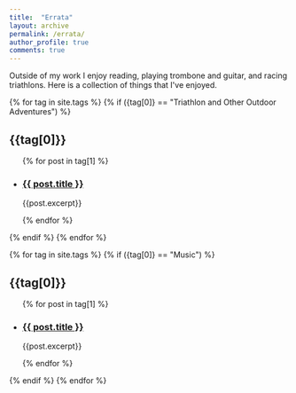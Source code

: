 ```yaml
---
title:  "Errata"
layout: archive
permalink: /errata/
author_profile: true
comments: true
---
```



Outside of my work I enjoy reading, playing trombone and guitar, and racing triathlons. Here is a collection of things that I've enjoyed. 


{% for tag in site.tags %}
{% if ({tag[0]} == "Triathlon and Other Outdoor Adventures") %}
<h2>{{tag[0]}}</h2>
<ul>
{% for post in tag[1] %}
<li>
<h3><a href="{{ post.url }}">{{ post.title }}</a> </h3>
{{post.excerpt}}</li>

{% endfor %}
</ul>
{% endif %}
{% endfor %}

{% for tag in site.tags %}
{% if ({tag[0]} == "Music") %}
<h2>{{tag[0]}}</h2>
<ul>
{% for post in tag[1] %}
<li>
<h3><a href="{{ post.url }}">{{ post.title }}</a> </h3>
{{post.excerpt}}</li>

{% endfor %}
</ul>
{% endif %}
{% endfor %}


<!-- {% for tag in site.tags %}
{% if ({tag[0]} == "Books") %}
<h2>{{tag[0]}}</h2>
<ul>
{% for post in tag[1] %}
<li>
<h3><a href="{{ post.url }}">{{ post.title }}</a> </h3>
{{post.excerpt}}</li>

{% endfor %}
</ul>
{% endif %}
{% endfor %} -->


<!-- {% for tag in site.tags %}
{% if ({tag[0]} == "Other") %}
<h2>{{tag[0]}}</h2>
<ul>
{% for post in tag[1] %}
<li>
<h3><a href="{{ post.url }}">{{ post.title }}</a> </h3>
{{post.excerpt}}</li>

{% endfor %}
</ul>
{% endif %}
{% endfor %} -->